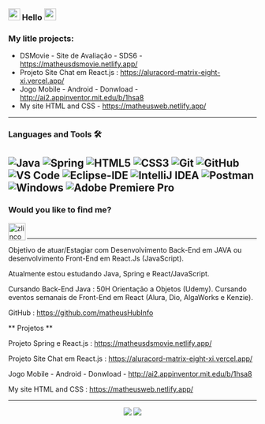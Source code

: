 ### <img src="https://github.com/TheDudeThatCode/TheDudeThatCode/blob/master/Assets/Earth.gif" width="24px"> Hello <img src="https://github.com/TheDudeThatCode/TheDudeThatCode/blob/master/Assets/Earth.gif" width="24px">

### My litle projects:

- DSMovie - Site de Avaliação - SDS6 - https://matheusdsmovie.netlify.app/
- Projeto Site Chat em React.js : https://aluracord-matrix-eight-xi.vercel.app/
- Jogo Mobile - Android - Donwload - http://ai2.appinventor.mit.edu/b/1hsa8
- My site HTML and CSS - https://matheusweb.netlify.app/

---

### Languages and Tools 🛠 

![Java](http://img.shields.io/badge/-Java-5B4638?style=flat-square&logo=java&logoColor=ffffff)
<img alt="Spring" src="https://img.shields.io/badge/spring-%236DB33F.svg?style=flat-square&logo=spring&logoColor=white"/>
![HTML5](https://img.shields.io/badge/-HTML5-%23E44D27?style=flat-square&logo=html5&logoColor=ffffff)
![CSS3](https://img.shields.io/badge/-CSS3-%231572B6?style=flat-square&logo=css3)
![Git](https://img.shields.io/badge/-Git-%23F05032?style=flat-square&logo=git&logoColor=%23ffffff)
![GitHub](https://img.shields.io/badge/-GitHub-181717?style=flat-square&logo=github)
![VS Code](http://img.shields.io/badge/-VS%20Code-007ACC?style=flat-square&logo=visual-studio-code&logoColor=ffffff)
![Eclipse-IDE](http://img.shields.io/badge/-Eclipse-2C2255?style=flat-square&logo=eclipse&logoColor=ffffff)
<img alt="IntelliJ IDEA" src="https://img.shields.io/badge/IntelliJIDEA-000000.svg?style=flat-square&logo=intellij-idea&logoColor=white"/>
<img alt="Postman" src="https://img.shields.io/badge/Postman-FF6C37?style=flat-square&logo=postman&logoColor=white" />
![Windows](http://img.shields.io/badge/-Windows-0078D6?style=flat-square&logo=windows&logoColor=ffffff)
![Adobe Premiere Pro](https://img.shields.io/badge/Adobe%20Premiere%20Pro-2C2255.svg?style=flat-square&logo=Adobe%20Premiere%20Pro&logoColor=ffffff)
---

### Would you like to find me?


[<img align="left" alt="zlincon | LinkedIn" width="35px" src="https://i.pinimg.com/originals/de/b4/6f/deb46f02a59e3b3a2aa58fac16290d63.gif" />](https://www.linkedin.com/in/matheusxc)

<br />

---

<p>
  Objetivo de atuar/Estagiar com Desenvolvimento Back-End em JAVA ou desenvolvimento Front-End em React.Js (JavaScript).

Atualmente estou estudando Java, Spring e React/JavaScript.

Cursando Back-End Java : 50H Orientação a Objetos (Udemy).
Cursando eventos semanais de Front-End em React (Alura, Dio, AlgaWorks e Kenzie).

GitHub : https://github.com/matheusHubInfo

** Projetos **

Projeto Spring e React.js : https://matheusdsmovie.netlify.app/

Projeto Site Chat em React.js : https://aluracord-matrix-eight-xi.vercel.app/

Jogo Mobile - Android - Donwload - http://ai2.appinventor.mit.edu/b/1hsa8

My site HTML and CSS : https://matheusweb.netlify.app/
</p>

---

<p align = "center">
  <img src = "https://github-readme-stats.vercel.app/api?username=MatheusHubInfo&show_icons=true&theme=radical&line_height=33&count_private=true">
  <img src = "https://github-readme-stats.vercel.app/api/top-langs/?username=MatheusHubInfo&layout=compact&theme=radical&langs_count=6&card_width=250">
</p>
